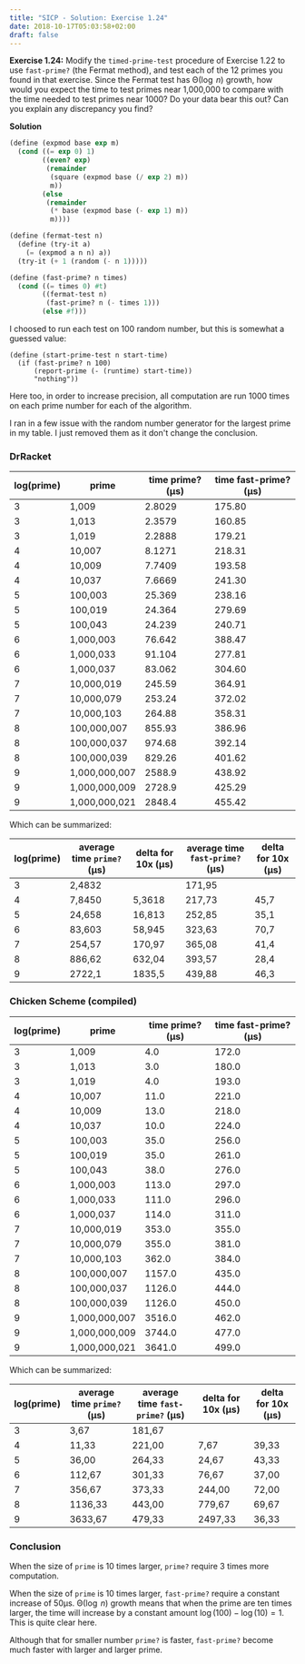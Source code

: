 ```yaml
---
title: "SICP - Solution: Exercise 1.24"
date: 2018-10-17T05:03:58+02:00
draft: false
---
```


**Exercise 1.24:** Modify the `timed-prime-test` procedure of Exercise 1.22 to use `fast-prime?` (the Fermat method), and test each of the 12 primes you found in that exercise. Since the Fermat test has ${\mathrm\Theta(\log\;n)}$ growth, how would you expect the time to test primes near 1,000,000 to compare with the time needed to test primes near 1000? Do your data bear this out? Can you explain any discrepancy you find?

**Solution**

```scheme
(define (expmod base exp m)
  (cond ((= exp 0) 1)
        ((even? exp)
         (remainder
          (square (expmod base (/ exp 2) m))
          m))
        (else
         (remainder
          (* base (expmod base (- exp 1) m))
          m))))

(define (fermat-test n)
  (define (try-it a)
    (= (expmod a n n) a))
  (try-it (+ 1 (random (- n 1)))))

(define (fast-prime? n times)
  (cond ((= times 0) #t)
        ((fermat-test n)
         (fast-prime? n (- times 1)))
        (else #f)))
```

I choosed to run each test on 100 random number, but this is somewhat a guessed value:

```
(define (start-prime-test n start-time)
  (if (fast-prime? n 100)
      (report-prime (- (runtime) start-time))
      "nothing"))
```

Here too, in order to increase precision, all computation are run 1000 times on each prime number for each of the algorithm.

I ran in a few issue with the random number generator for the largest prime in my table. I just removed them as it don't change the conclusion.

### DrRacket

| log(prime) | prime         | time prime? (µs) | time fast-prime? (µs) |
| ---------- | ------------- | ---------------- | --------------------- |
| 3          | 1,009         | 2.8029           | 175.80                |
| 3          | 1,013         | 2.3579           | 160.85                |
| 3          | 1,019         | 2.2888           | 179.21                |
| 4          | 10,007        | 8.1271           | 218.31                |
| 4          | 10,009        | 7.7409           | 193.58                |
| 4          | 10,037        | 7.6669           | 241.30                |
| 5          | 100,003       | 25.369           | 238.16                |
| 5          | 100,019       | 24.364           | 279.69                |
| 5          | 100,043       | 24.239           | 240.71                |
| 6          | 1,000,003     | 76.642           | 388.47                |
| 6          | 1,000,033     | 91.104           | 277.81                |
| 6          | 1,000,037     | 83.062           | 304.60                |
| 7          | 10,000,019    | 245.59           | 364.91                |
| 7          | 10,000,079    | 253.24           | 372.02                |
| 7          | 10,000,103    | 264.88           | 358.31                |
| 8          | 100,000,007   | 855.93           | 386.96                |
| 8          | 100,000,037   | 974.68           | 392.14                |
| 8          | 100,000,039   | 829.26           | 401.62                |
| 9          | 1,000,000,007 | 2588.9           | 438.92                |
| 9          | 1,000,000,009 | 2728.9           | 425.29                |
| 9          | 1,000,000,021 | 2848.4           | 455.42                |

Which can be summarized:

| log(prime) | average time `prime?` (µs) | delta for 10x (µs) | average time `fast-prime?` (µs) | delta for 10x (µs) |
| ---------- | -------------------------- | ------------------ | ------------------------------- | ------------------ |
| 3          | 2,4832                     |                    | 171,95                          |                    |
| 4          | 7,8450                     | 5,3618             | 217,73                          | 45,7               |
| 5          | 24,658                     | 16,813             | 252,85                          | 35,1               |
| 6          | 83,603                     | 58,945             | 323,63                          | 70,7               |
| 7          | 254,57                     | 170,97             | 365,08                          | 41,4               |
| 8          | 886,62                     | 632,04             | 393,57                          | 28,4               |
| 9          | 2722,1                     | 1835,5             | 439,88                          | 46,3               |

### Chicken Scheme (compiled)

| log(prime) | prime         | time prime? (µs) | time fast-prime? (µs) |
| ---------- | ------------- | ---------------- | --------------------- |
| 3          | 1,009         | 4.0              | 172.0                 |
| 3          | 1,013         | 3.0              | 180.0                 |
| 3          | 1,019         | 4.0              | 193.0                 |
| 4          | 10,007        | 11.0             | 221.0                 |
| 4          | 10,009        | 13.0             | 218.0                 |
| 4          | 10,037        | 10.0             | 224.0                 |
| 5          | 100,003       | 35.0             | 256.0                 |
| 5          | 100,019       | 35.0             | 261.0                 |
| 5          | 100,043       | 38.0             | 276.0                 |
| 6          | 1,000,003     | 113.0            | 297.0                 |
| 6          | 1,000,033     | 111.0            | 296.0                 |
| 6          | 1,000,037     | 114.0            | 311.0                 |
| 7          | 10,000,019    | 353.0            | 355.0                 |
| 7          | 10,000,079    | 355.0            | 381.0                 |
| 7          | 10,000,103    | 362.0            | 384.0                 |
| 8          | 100,000,007   | 1157.0           | 435.0                 |
| 8          | 100,000,037   | 1126.0           | 444.0                 |
| 8          | 100,000,039   | 1126.0           | 450.0                 |
| 9          | 1,000,000,007 | 3516.0           | 462.0                 |
| 9          | 1,000,000,009 | 3744.0           | 477.0                 |
| 9          | 1,000,000,021 | 3641.0           | 499.0                 |

Which can be summarized:

| log(prime) | average time `prime?` (µs) | average time `fast-prime?` (µs) | delta for 10x (µs) | delta for 10x (µs) |
| ---------- | -------------------------- | ------------------------------- | ------------------ | ------------------ |
| 3          | 3,67                       | 181,67                          |                    |                    |
| 4          | 11,33                      | 221,00                          | 7,67               | 39,33              |
| 5          | 36,00                      | 264,33                          | 24,67              | 43,33              |
| 6          | 112,67                     | 301,33                          | 76,67              | 37,00              |
| 7          | 356,67                     | 373,33                          | 244,00             | 72,00              |
| 8          | 1136,33                    | 443,00                          | 779,67             | 69,67              |
| 9          | 3633,67                    | 479,33                          | 2497,33            | 36,33              |

### Conclusion

When the size of `prime` is 10 times larger, `prime?` require 3 times more computation.

When the size of  `prime` is 10 times larger, `fast-prime?` require a constant increase of 50µs. ${\mathrm\Theta(\log\;n)}$ growth means that when the prime are ten times larger, the time will increase by a constant amount ${\log(100)-\log(10)=1}$. This is quite clear here.

Although that for smaller number `prime?` is faster, `fast-prime?` become much faster with larger and larger prime.
